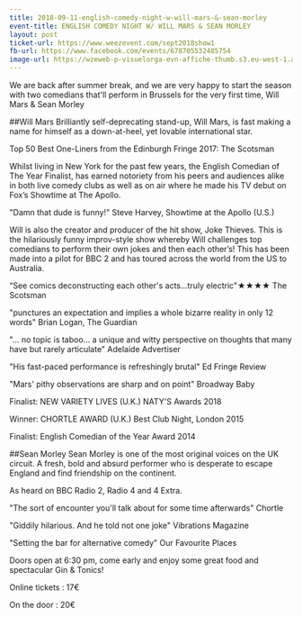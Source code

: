 ```yaml
---
title: 2018-09-11-english-comedy-night-w-will-mars-&-sean-morley
event-title: ENGLISH COMEDY NIGHT W/ WILL MARS & SEAN MORLEY
layout: post
ticket-url: https://www.weezevent.com/sept2018show1
fb-url: https://www.facebook.com/events/678705532485754
image-url: https://wzeweb-p-visuelorga-evn-affiche-thumb.s3.eu-west-1.amazonaws.com/affiche_366069.thumb53700.1533035294.jpg
---
```

We are back after summer break, and we are very happy to start the season with two comedians that'll perform in Brussels for the very first time, Will Mars & Sean Morley

##Will Mars
Brilliantly self-deprecating stand-up, Will Mars, is fast making a name for himself as a down-at-heel, yet lovable international star.

Top 50 Best One-Liners from the Edinburgh Fringe 2017: The Scotsman

Whilst living in New York for the past few years, the English Comedian of The Year Finalist, has earned notoriety from his peers and audiences alike in both live comedy clubs as well as on air where he made his TV debut on Fox’s Showtime at The Apollo.

"Damn that dude is funny!" Steve Harvey, Showtime at the Apollo (U.S.)

Will is also the creator and producer of the hit show, Joke Thieves. This is the hilariously funny improv-style show whereby Will challenges top comedians to perform their own jokes and then each other’s! This has been made into a pilot for BBC 2 and has toured across the world from the US to Australia.

“See comics deconstructing each other's acts...truly electric"★★★★ The Scotsman

"punctures an expectation and implies a whole bizarre reality in only 12 words" Brian Logan, The Guardian

"... no topic is taboo... a unique and witty perspective on thoughts that many have but rarely articulate" Adelaide Advertiser

"His fast-paced performance is refreshingly brutal" Ed Fringe Review

"Mars' pithy observations are sharp and on point" Broadway Baby

Finalist: NEW VARIETY LIVES (U.K.) NATY'S Awards 2018

Winner: CHORTLE AWARD (U.K.) Best Club Night, London 2015

Finalist: English Comedian of the Year Award 2014

##Sean Morley
Sean Morley is one of the most original voices on the UK circuit. A fresh, bold and absurd performer who is desperate to escape England and find friendship on the continent.  

As heard on BBC Radio 2, Radio 4 and 4 Extra.

"The sort of encounter you'll talk about for some time afterwards" Chortle

"Giddily hilarious. And he told not one joke" Vibrations Magazine 

"Setting the bar for alternative comedy" Our Favourite Places

Doors open at 6:30 pm, come early and enjoy some great food and spectacular Gin & Tonics!

Online tickets : 17€

On the door : 20€